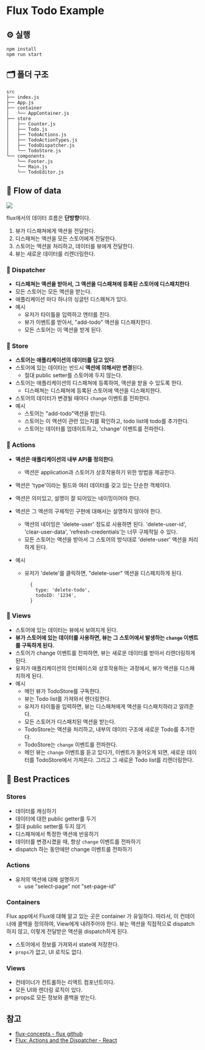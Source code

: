 # Flux Todo Example

## ⚙️ 실행
```
npm install
npm run start
```

## 🗂 폴더 구조 
```
src
├── index.js
├── App.js
├── container
│   └── AppContainer.js
├── store
│   ├── Counter.js
│   ├── Todo.js
│   ├── TodoActions.js
│   ├── TodoActionTypes.js
│   ├── TodoDispatcher.js
│   └── TodoStore.js
└── components
    └── Footer.js
    └── Main.js
    └── TodoEditor.js
```


## 🌟 Flow of data

![](https://i.imgur.com/qbDb2GE.png)

flux에서의 데이터 흐름은 **단방향**이다. 
1. 뷰가 디스패쳐에게 액션을 전달한다.
2. 디스패쳐는 액션을 모든 스토어에게 전달한다.
3. 스토어는 액션을 처리하고, 데이터를 뷰에게 전달한다.
4. 뷰는 새로운 데이터를 리렌더링한다.

### 📍 Dispatcher

- **디스패쳐는 액션을 받아서, 그 액션을 디스패쳐에 등록된 스토어에 디스패치한다**.
- 모든 스토어는 모든 액션을 받는다. 
- 애플리케이션 마다 하나의 싱글턴 디스패쳐가 있다.
- 예시
    - 유저가 타이틀을 입력하고 엔터를 친다.
    - 뷰가 이벤트를 받아서, "add-todo" 액션을 디스패치한다.
    - 모든 스토어는 이 액션을 받게 된다.

### 📍 Store

- **스토어는 애플리케이션의 데이터를 담고 있다**.
- 스토어에 있는 데이타는 반드시 **액션에 의해서만 변경**된다. 
    - 절대 public setter를 스토어에 두지 않는다.
- 스토어는 애플리케이션의 디스패쳐에 등록하여, 액션을 받을 수 있도록 한다.
    - 디스패쳐는 디스패쳐에 등록된 스토어에 액션을 디스패치한다.
- 스토어의 데이터가 변경될 때마다 `change` 이벤트를 전파한다.
- 예시
    - 스토어는 "add-todo"액션을 받는다.
    - 스토어는 이 액션이 관련 있는지를 확인하고, todo list에 todo를 추가한다.
    - 스토어는 데이터를 업데이트하고, 'change' 이벤트를 전파한다.

### 📍 Actions

- **액션은 애플리케이션의 내부 API를 정의한다**.
    - 액션은 application과 스토어가 상호작용하기 위한 방법을 제공한다.
- 액션은 'type'이라는 필드와 여러 데이터를 갖고 있는 단순한 객체이다.
- 액션은 의미있고, 설명이 잘 되어있는 네이밍이어야 한다.
- 액션은 그 액션의 구체적인 구현에 대해서는 설명하지 않아야 한다.
    - 액션의 네이밍은 'delete-user' 정도로 사용하면 된다. 'delete-user-id', 'clear-user-data', 'refresh-credentials'는 너무 구체적일 수 있다. 
    - 모든 스토어는 액션을 받아서 그 스토어의 방식대로 'delete-user' 액션을 처리하게 된다.
    
- 예시
    - 유저가 'delete'를 클릭하면, "delete-user" 액션을 디스패치하게 된다.
    
        ```
          {
            type: 'delete-todo',
            todoID: '1234',
          }
        ```

### 📍 Views

- 스토어에 있는 데이터는 뷰에서 보여지게 된다.
- **뷰가 스토어에 있는 데이터를 사용하면, 뷰는 그 스토어에서 발생하는 `change` 이벤트를 구독하게 된다.**
- 스토어가 change 이벤트를 전파하면, 뷰는 새로운 데이터를 받아서 리렌더링하게 된다.
- 유저가 애플리케이션의 인터페이스와 상호작용하는 과정에서, 뷰가 액션을 디스패치하게 된다.
- 예시
    - 메인 뷰가 TodoStore를 구독한다.
    - 뷰는 Todo list를 가져와서 렌더링한다. 
    - 유저가 타이틀을 입력하면, 뷰는 디스패쳐에게 액션을 디스패치하라고 알려준다.
    - 모든 스토어가 디스패치된 액션을 받는다.
    - TodoStore는 액션을 처리하고, 내부의 데이터 구조에 새로운 Todo를 추가한다.
    - TodoStore는 `change` 이벤트를 전파한다.
    - 메인 뷰는 `change` 이벤트를 듣고 있다가, 이벤트가 들어오게 되면, 새로운 데이터를 TodoStore에서 가져온다. 그리고 그 새로운 Todo list를 리렌더링한다.


    
## 🌟 Best Practices

### Stores

- 데이터를 캐싱하기
- 데이터에 대한 public getter를 두기
- 절대 public setter를 두지 않기
- 디스패쳐에서 특정한 액션에 반응하기
- 데이터를 변경시켰을 때, 항상 `change` 이벤트를 전파하기
- dispatch 하는 동안에만 change 이벤트를 전파하기


### Actions

- 유저의 액션에 대해 설명하기
    - use "select-page" not "set-page-id"

### Containers

Flux app에서 Flux에 대해 알고 있는 곳은 container 가 유일하다.
따라서, 이 컨테이너에 콜백을 정의하여, View에게 내려주어야 한다.
뷰는 액션을 직접적으로 dispatch하지 않고, 이렇게 전달받은 액션을 dispatch하게 된다.

- 스토어에서 정보를 가져와서 state에 저장한다.
- `props`가 없고, UI 로직도 없다.

### Views

- 컨테이너가 컨트롤하는 리액트 컴포넌트이다.
- 모든 UI와 렌더링 로직이 있다.
- props로 모든 정보와 콜백을 받는다.



## 참고
- [flux-concepts - flux github](https://github.com/facebook/flux/tree/master/examples/flux-concepts)
- [Flux: Actions and the Dispatcher - React](http://reactjs.org/blog/2014/07/30/flux-actions-and-the-dispatcher.html)

